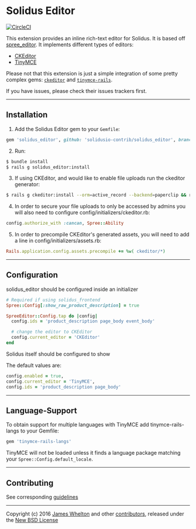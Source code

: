 # Solidus Editor

[![CircleCI](https://circleci.com/gh/solidusio-contrib/solidus_editor.svg?style=svg)](https://circleci.com/gh/solidusio-contrib/solidus_editor)

This extension provides an inline rich-text editor for Solidus. It is based off [spree_editor](https://github.com/spree-contrib/spree_editor). It implements different types of editors:

- [CKEditor][1]
- [TinyMCE][2]

Please not that this extension is just a simple integration of some pretty complex gems: [`ckeditor`][9] and [`tinymce-rails`][10].

If you have issues, please check their issues trackers first.

---

## Installation

1. Add the Solidus Editor gem to your `Gemfile`:
  ```ruby
  gem 'solidus_editor', github: 'solidusio-contrib/solidus_editor', branch: 'master'
  ```

2. Run:
  ```sh
  $ bundle install
  $ rails g solidus_editor:install
  ```

3. If using CKEditor, and would like to enable file uploads run the ckeditor generator:
  ```sh
  $ rails g ckeditor:install --orm=active_record --backend=paperclip && rake db:migrate
  ```

4. In order to secure your file uploads to only be accessed by admins you will also need to configure config/initializers/ckeditor.rb:
  ```ruby
  config.authorize_with :cancan, Spree::Ability
  ```

5. In order to precompile CKEditor's generated assets, you will need to add a line in config/initializers/assets.rb:
  ```ruby
  Rails.application.config.assets.precompile += %w( ckeditor/*)
  ```
---

## Configuration

solidus\_editor should be configured inside an initializer

```ruby
# Required if using solidus_frontend
Spree::Config[:show_raw_product_description] = true

SpreeEditor::Config.tap do |config|
  config.ids = 'product_description page_body event_body'

  # change the editor to CKEditor
  config.current_editor = 'CKEditor'
end
```

Solidus itself should be configured to show

The default values are:

```ruby
config.enabled = true,
config.current_editor = 'TinyMCE',
config.ids = 'product_description page_body'
```

---

## Language-Support

To obtain support for multiple languages with TinyMCE add tinymce-rails-langs to your Gemfile:

```ruby
gem 'tinymce-rails-langs'
```

TinyMCE will not be loaded unless it finds a language package matching your `Spree::Config.default_locale`.

---

## Contributing

See corresponding [guidelines][8]

---

Copyright (c) 2016 [James Whelton][5] and other [contributors][6], released under the [New BSD License][7]

[1]: http://ckeditor.com
[2]: http://www.tinymce.com
[3]: http://www.fsf.org/licensing/essays/free-sw.html
[4]: https://github.com/solidusio-contrib/solidus_editor/issues
[5]: https://github.com/Whelton
[6]: https://github.com/solidusio-contrib/solidus_editor/graphs/contributors
[7]: https://github.com/solidusio-contrib/solidus_editor/blob/master/LICENSE.md
[8]: https://github.com/solidusio-contrib/v/blob/master/CONTRIBUTING.md
[9]: https://github.com/galetahub/ckeditor
[10]: https://github.com/spohlenz/tinymce-rails
